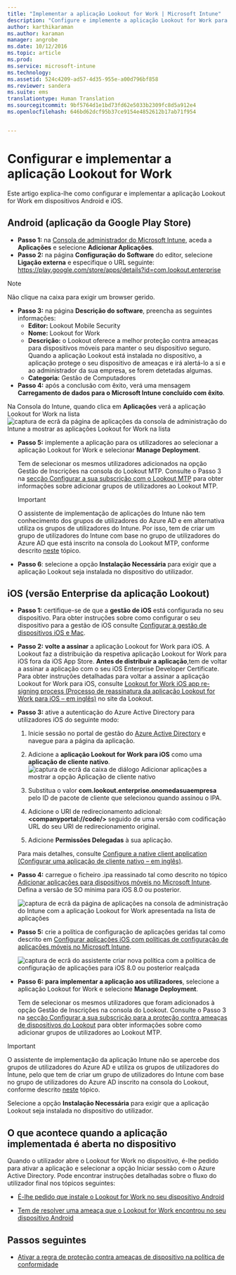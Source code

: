 ```yaml
---
title: "Implementar a aplicação Lookout for Work | Microsoft Intune"
description: "Configure e implemente a aplicação Lookout for Work para Android."
author: karthikaraman
ms.author: karaman
manager: angrobe
ms.date: 10/12/2016
ms.topic: article
ms.prod: 
ms.service: microsoft-intune
ms.technology: 
ms.assetid: 524c4209-ad57-4d35-955e-a00d796bf858
ms.reviewer: sandera
ms.suite: ems
translationtype: Human Translation
ms.sourcegitcommit: 9bf5764d1e1bd73fd62e5033b2309fc8d5a912e4
ms.openlocfilehash: 646bd62dcf95b37ce9154e4852612b17ab71f954


---
```


# <a name="configure-and-deploy-lookout-for-work-apps"></a>Configurar e implementar a aplicação Lookout for Work
Este artigo explica-lhe como configurar e implementar a aplicação Lookout for Work em dispositivos Android e iOS.

## <a name="android-google-play-store-app"></a>Android (aplicação da Google Play Store)

* **Passo 1:** na [Consola de administrador do Microsoft Intune](https://manage.microsoft.com), aceda a **Aplicações** e selecione **Adicionar Aplicações**.   
* **Passo 2:** na página **Configuração do Software** do editor, selecione **Ligação externa** e especifique o URL seguinte: https://play.google.com/store/apps/details?id=com.lookout.enterprise
>[!NOTE]
>Não clique na caixa para exigir um browser gerido.

* **Passo 3:** na página **Descrição do software**, preencha as seguintes informações:
  * **Editor:** Lookout Mobile Security
  * **Nome:** Lookout for Work
  * **Descrição:** o Lookout oferece a melhor proteção contra ameaças para dispositivos móveis para manter o seu dispositivo seguro. Quando a aplicação Lookout está instalada no dispositivo, a aplicação protege o seu dispositivo de ameaças e irá alertá-lo a si e ao administrador da sua empresa, se forem detetadas algumas.
  * **Categoria:** Gestão de Computadores
* **Passo 4:** após a conclusão com êxito, verá uma mensagem **Carregamento de dados para o Microsoft Intune concluído com êxito**.

Na Consola do Intune, quando clica em **Aplicações** verá a aplicação Lookout for Work na lista ![captura de ecrã da página de aplicações da consola de administração do Intune a mostrar as aplicações Lookout for Work na lista](../media/mtp/lookout-app-listed-intune-console.png)

* **Passo 5:** implemente a aplicação para os utilizadores ao selecionar a aplicação Lookout for Work e selecionar **Manage Deployment**.

  Tem de selecionar os mesmos utilizadores adicionados na opção Gestão de Inscrições na consola do Lookout MTP.  Consulte o Passo 3 na [secção Configurar a sua subscrição com o Lookout MTP](set-up-your-subscription-with-lookout-mtp#configure-your-subscription-with-lookout-mtp) para obter informações sobre adicionar grupos de utilizadores ao Lookout MTP.
  >[!IMPORTANT]
  > O assistente de implementação de aplicações do Intune não tem conhecimento dos grupos de utilizadores do Azure AD e em alternativa utiliza os grupos de utilizadores do Intune. Por isso, tem de criar um grupo de utilizadores do Intune com base no grupo de utilizadores do Azure AD que está inscrito na consola do Lookout MTP, conforme descrito [neste](plan-your-user-and-device-groups.md) tópico.

* **Passo 6**: selecione a opção **Instalação Necessária** para exigir que a aplicação Lookout seja instalada no dispositivo do utilizador.


## <a name="ios-enterprisesigned-version-of-lookout-app"></a>iOS (versão Enterprise da aplicação Lookout)

* **Passo 1:** certifique-se de que a **gestão de iOS** está configurada no seu dispositivo. Para obter instruções sobre como configurar o seu dispositivo para a gestão de iOS consulte [Configurar a gestão de dispositivos iOS e Mac](set-up-ios-and-mac-management-with-microsoft-intune.md).

* **Passo 2:** **volte a assinar** a aplicação Lookout for Work para iOS. A Lookout faz a distribuição da respetiva aplicação Lookout for Work para iOS fora da iOS App Store. **Antes de distribuir a aplicação**,tem de voltar a assinar a aplicação com o seu iOS Enterprise Developer Certificate. Para obter instruções detalhadas para voltar a assinar a aplicação Lookout for Work para iOS, consulte [Lookout for Work iOS app re-signing process (Processo de reassinatura da aplicação Lookout for Work para iOS – em inglês)](https://personal.support.lookout.com/hc/en-us/articles/114094038714) no site da Lookout.


* **Passo 3:** ative a autenticação do Azure Active Directory para utilizadores iOS do seguinte modo:
  1.  Inicie sessão no portal de gestão do [Azure Active Directory](https://manage.windowsazure.com) e navegue para a página da aplicação.
  2.  Adicione a **aplicação Lookout for Work para iOS** como uma **aplicação de cliente nativo**.
  ![captura de ecrã da caixa de diálogo Adicionar aplicações a mostrar a opção Aplicação de cliente nativo](../media/mtp/aad-add-app.png)

  3. Substitua o valor **com.lookout.enterprise.onomedasuaempresa** pelo ID de pacote de cliente que selecionou quando assinou o IPA.
  4.  Adicione o URI de redirecionamento adicional: **&lt;companyportal://code/>** seguido de uma versão com codificação URL do seu URI de redirecionamento original.
  5.  Adicione **Permissões Delegadas** à sua aplicação.

  Para mais detalhes, consulte [Configure a native client application (Configurar uma aplicação de cliente nativo – em inglês)](https://azure.microsoft.com/en-us/documentation/articles/app-service-mobile-how-to-configure-active-directory-authentication/#optional-configure-a-native-client-application).


* **Passo 4:** carregue o ficheiro .ipa reassinado tal como descrito no tópico [Adicionar aplicações para dispositivos móveis no Microsoft Intune](https://docs.microsoft.com/en-us/intune/deploy-use/add-apps-for-mobile-devices-in-microsoft-intune). Defina a versão de SO mínima para iOS 8.0 ou posterior.

  ![captura de ecrã da página de aplicações na consola de administração do Intune com a aplicação Lookout for Work apresentada na lista de aplicações](../media/mtp/ios-app-uploaded-intune.png)

* **Passo 5:** crie a política de configuração de aplicações geridas tal como descrito em [Configurar aplicações iOS com políticas de configuração de aplicações móveis no Microsoft Intune](https://docs.microsoft.com/en-us/intune/deploy-use/configure-ios-apps-with-mobile-app-configuration-policies-in-microsoft-intune).

  ![captura de ecrã do assistente criar nova política com a política de configuração de aplicações para iOS 8.0 ou posterior realçada](../media/mtp/ios-app-config.png)

* **Passo 6:** **para implementar a aplicação aos utilizadores**, selecione a aplicação Lookout for Work e selecione **Manage Deployment**.

  Tem de selecionar os mesmos utilizadores que foram adicionados à opção Gestão de Inscrições na consola do Lookout.  Consulte o Passo 3 na [secção Configurar a sua subscrição para a proteção contra ameaças de dispositivos do Lookout](set-up-your-subscription-with-lookout-mtp#configure-your-subscription-with-lookout-mtp) para obter informações sobre como adicionar grupos de utilizadores ao Lookout MTP.
>[!IMPORTANT]
> O assistente de implementação da aplicação Intune não se apercebe dos grupos de utilizadores do Azure AD e utiliza os grupos de utilizadores do Intune, pelo que tem de criar um grupo de utilizadores do Intune com base no grupo de utilizadores do Azure AD inscrito na consola do Lookout, conforme descrito [neste](plan-your-user-and-device-groups.md) tópico.

Selecione a opção **Instalação Necessária** para exigir que a aplicação Lookout seja instalada no dispositivo do utilizador.

## <a name="what-happens-when-the-deployed-app-is-opened-on-the-device"></a>O que acontece quando a aplicação implementada é aberta no dispositivo




Quando o utilizador abre o Lookout for Work no dispositivo, é-lhe pedido para ativar a aplicação e selecionar a opção Iniciar sessão com o Azure Active Directory. Pode encontrar instruções detalhadas sobre o fluxo do utilizador final nos tópicos seguintes:

* [É-lhe pedido que instale o Lookout for Work no seu dispositivo Android](http://docs.microsoft.com/intune/enduser/you-are-prompted-to-install-lookout-for-work-android)

* [Tem de resolver uma ameaça que o Lookout for Work encontrou no seu dispositivo Android](http://docs.microsoft.com/intune/enduser/you-need-to-resolve-a-threat-found-by-lookout-for-work-android)

## <a name="next-steps"></a>Passos seguintes
* [Ativar a regra de proteção contra ameaças de dispositivo na política de conformidade](enable-device-threat-protection-rule-in-compliance-policy.md)



<!--HONumber=Nov16_HO2-->


